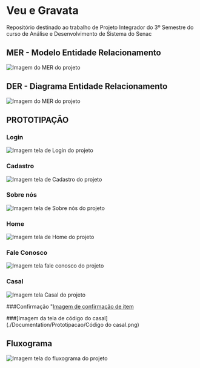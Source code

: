 # Veu e Gravata
Repositório destinado ao trabalho de Projeto Integrador do 3º Semestre do curso de Análise e Desenvolvimento de Sistema do Senac

## MER - Modelo Entidade Relacionamento
![Imagem do MER do projeto](./Documentation/MER/MER_VeuEGravata.png)

## DER - Diagrama Entidade Relacionamento
![Imagem do MER do projeto](./Documentation/DER/DER_VeuEGravata.png)

## PROTOTIPAÇÃO

### Login
![Imagem tela de Login do projeto](./Documentation/Prototipacao/Login.PNG)

### Cadastro
![Imagem tela de Cadastro do projeto](./Documentation/Prototipacao/Cadastro.PNG)

### Sobre nós
![Imagem tela de Sobre nós do projeto](./Documentation/Prototipacao/SobreNos.png)

### Home
![Imagem tela de Home do projeto](./Documentation/Prototipacao/Inicio.PNG)

### Fale Conosco
![Imagem tela fale conosco do projeto](./Documentation/Prototipacao/FaleConosco.PNG)

### Casal
![Imagem tela Casal do projeto](./Documentation/Prototipacao/Casal.PNG)

###Confirmação
"[Imagem de confirmação de item](./Documentation/Prototipacao/Confirmação.png)

###[Imagem da tela de código do casal](./Documentation/Prototipacao/Código do casal.png)

## Fluxograma
![Imagem tela do fluxograma do projeto](./Documentation/Fluxograma/Fluxograma_pag.jpg)

